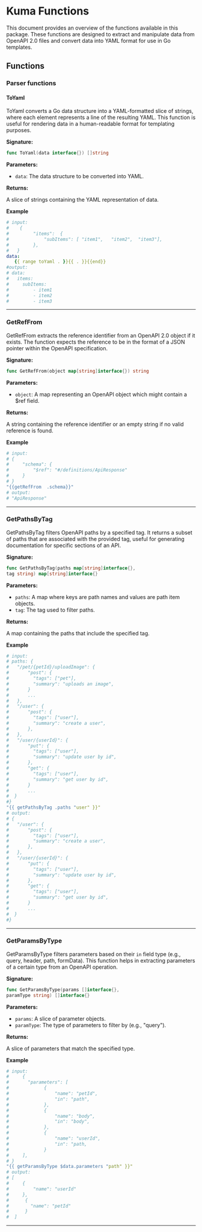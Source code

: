 # Kuma Functions

This document provides an overview of the functions available in this package. These functions are designed to extract and manipulate data from OpenAPI 2.0 files and convert data into YAML format for use in Go templates.

## Functions

### Parser functions

#### ToYaml

ToYaml converts a Go data structure into a YAML-formatted slice of strings, where each element represents a line of the resulting YAML. This function is useful for rendering data in a human-readable format for templating purposes.

**Signature:**

```go
func ToYaml(data interface{}) []string
```

**Parameters:**

- `data`: The data structure to be converted into YAML.

**Returns:**

A slice of strings containing the YAML representation of data.

**Example**

```yaml
# input:
#    {
#         "items":  {
#             "subItems": [ "item1",   "item2",  "item3"],
#         },
#   }
data:
   {{ range toYaml . }}{{ . }}{{end}}
#output:
# data:
#   items:
#     subItems:
#         - item1
#         - item2
#         - item3
```

---

### GetRefFrom

GetRefFrom extracts the reference identifier from an OpenAPI 2.0 object if it exists. The function expects the reference to be in the format of a JSON pointer within the OpenAPI specification.

**Signature:**

```go
func GetRefFrom(object map[string]interface{}) string
```

**Parameters:**

- `object`: A map representing an OpenAPI object which might contain a $ref field.

**Returns:**

A string containing the reference identifier or an empty string if no valid reference is found.

**Example**

```yaml
# input:
# {
#     "schema": {
#         "$ref": "#/definitions/ApiResponse"
#     }
# }
"{{getRefFrom  .schema}}"
# output:
# "ApiResponse"
```

---

### GetPathsByTag

GetPathsByTag filters OpenAPI paths by a specified tag. It returns a subset of paths that are associated with the provided tag, useful for generating documentation for specific sections of an API.

**Signature:**

```go
func GetPathsByTag(paths map[string]interface{},
tag string) map[string]interface{}
```

**Parameters:**

- `paths`: A map where keys are path names and values are path item objects.
- `tag`: The tag used to filter paths.

**Returns:**

A map containing the paths that include the specified tag.

**Example**

```yaml
# input:
# paths: {
#   "/pet/{petId}/uploadImage": {
#       "post": {
#         "tags": ["pet"],
#         "summary": "uploads an image",
#       }
#       ...
#   },
#   "/user": {
#       "post": {
#         "tags": ["user"],
#         "summary": "create a user",
#       },
#   },
#   "/user/{userId}": {
#       "put": {
#         "tags": ["user"],
#         "summary": "update user by id",
#       },
#       "get": {
#         "tags": ["user"],
#         "summary": "get user by id",
#       }
#       ...
#  }
#}
"{{ getPathsByTag .paths "user" }}"
# output:
# {
#   "/user": {
#       "post": {
#         "tags": ["user"],
#         "summary": "create a user",
#       },
#   },
#   "/user/{userId}": {
#       "put": {
#         "tags": ["user"],
#         "summary": "update user by id",
#       },
#       "get": {
#         "tags": ["user"],
#         "summary": "get user by id",
#       }
#       ...
#  }
#}
```

---

### GetParamsByType

GetParamsByType filters parameters based on their `in` field type (e.g., query, header, path, formData). This function helps in extracting parameters of a certain type from an OpenAPI operation.

**Signature:**

```go
func GetParamsByType(params []interface{},
paramType string) []interface{}
```

**Parameters:**

- `params`: A slice of parameter objects.
- `paramType`: The type of parameters to filter by (e.g., "query").

**Returns:**

A slice of parameters that match the specified type.

**Example**

```yaml
# input:
#     {
#       "parameters": [
#             {
#                 "name": "petId",
#                 "in": "path",
#             },
#             {
#                 "name": "body",
#                 "in": "body",
#             },
#             {
#                 "name": "userId",
#                 "in": "path,
#             }
#     ],
# }
"{{ getParamsByType $data.parameters "path" }}"
# output:
# [
#     {
#         "name": "userId"
#     },
#      {
#        "name": "petId"
#      }
#  ]
```

---
